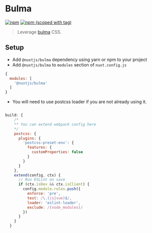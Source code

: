 # Bulma
[![npm](https://img.shields.io/npm/dt/@nuxtjs/bulma.svg?style=flat-square)](https://npmjs.com/package/@nuxtjs/bulma)
[![npm (scoped with tag)](https://img.shields.io/npm/v/@nuxtjs/bulma/latest.svg?style=flat-square)](https://npmjs.com/package/@nuxtjs/bulma)

> Leverage [bulma](http://github.com/jgthms/bulma) CSS.

## Setup
- Add `@nuxtjs/bulma` dependency using yarn or npm to your project
- Add `@nuxtjs/bulma` to `modules` section of `nuxt.config.js`
```js
{
  modules: [
    '@nuxtjs/bulma'
  ]
}
````

- You will need to use postcss loader if you are not already using it.

```js

build: {
    /*
    ** You can extend webpack config here
    */
    postcss: {
      plugins: {
        'postcss-preset-env': {
          features: {
            customProperties: false
          }
        }
      }
    },
    extend(config, ctx) {
      // Run ESLint on save
      if (ctx.isDev && ctx.isClient) {
        config.module.rules.push({
          enforce: 'pre',
          test: /\.(js|vue)$/,
          loader: 'eslint-loader',
          exclude: /(node_modules)/
        })
      }
    }
  }
```
